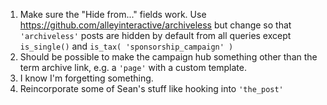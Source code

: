 1. Make sure the "Hide from..." fields work. Use https://github.com/alleyinteractive/archiveless but change so that `'archiveless'` posts are hidden by default from all queries except `is_single()` and `is_tax( 'sponsorship_campaign' )`
1. Should be possible to make the campaign hub something other than the term archive link, e.g. a `'page'` with a custom template.
1. I know I'm forgetting something.
1. Reincorporate some of Sean's stuff like hooking into `'the_post'` 
